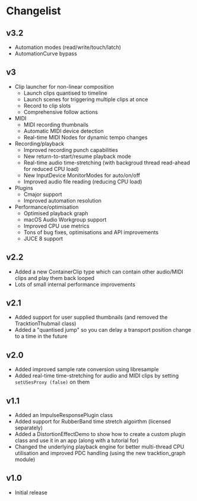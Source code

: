 # Changelist

## v3.2
- Automation modes (read/write/touch/latch)
- AutomationCurve bypass

## v3
- Clip launcher for non-linear composition
  - Launch clips quantised to timeline
  - Launch scenes for triggering multiple clips at once
  - Record to clip slots
  - Comprehensive follow actions
- MIDI
  - MIDI recording thumbnails
  - Automatic MIDI device detection
  - Real-time MIDI Nodes for dynamic tempo changes
- Recording/playback 
  - Improved recording punch capabilities
  - New return-to-start/resume playback mode
  - Real-time audio time-stretching (with backgroud thread read-ahead for reduced CPU load)
  - New InputDevice MonitorModes for auto/on/off
  - Improved audio file reading (reducing CPU load)
- Plugins 
  - Cmajor support
  - Improved automation resolution
- Performance/optimisation 
  - Optimised playback graph
  - macOS Audio Workgroup support
  - Improved CPU use metrics
  - Tons of bug fixes, optimisations and API improvements
  - JUCE 8 support

## v2.2
- Added a new ContainerClip type which can contain other audio/MIDI clips and play them back looped
- Lots of small internal performance improvements

## v2.1
- Added support for user supplied thumbnails (and removed the TracktionThubmail class)
- Added a "quantised jump" so you can delay a transport position change to a time in the future

## v2.0
- Added improved sample rate conversion using libresample
- Added real-time time-stretching for audio and MIDI clips by setting `setUSesProxy (false)` on them

## v1.1
- Added an ImpulseResponsePlugin class
- Added support for RubberBand time stretch algoirthm (licensed separately)
- Added a DistortionEffectDemo to show how to create a custom plugin class and use it in an app (along with a tutorial for)
- Changed the underlying playback engine for better multi-thread CPU utilisation and improved PDC handling (using the new tracktion_graph module)

## v1.0
- Initial release